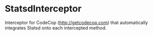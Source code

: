 # StatsdInterceptor 
Interceptor for CodeCop (http://getcodecop.com) that automatically integrates Statsd onto each intercepted method.
